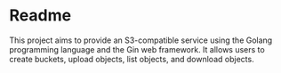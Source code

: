 # Readme

This project aims to provide an S3-compatible service using the Golang programming language and the Gin web framework. It allows users to create buckets, upload objects, list objects, and download objects.
